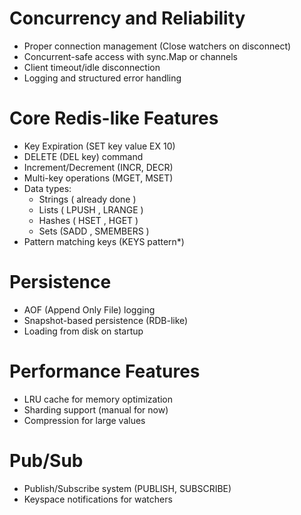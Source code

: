 # Concurrency and Reliability 
- Proper connection management (Close watchers on disconnect) 
- Concurrent-safe access with sync.Map or channels 
- Client timeout/idle disconnection 
- Logging and structured error handling 

# Core Redis-like Features
- Key Expiration (SET key value EX 10)
- DELETE (DEL key) command
- Increment/Decrement (INCR, DECR)
- Multi-key operations (MGET, MSET)
- Data types:
    - Strings ( already done )  
    - Lists ( LPUSH , LRANGE )
    - Hashes ( HSET , HGET )
    - Sets (SADD , SMEMBERS ) 
- Pattern matching keys (KEYS pattern*) 

# Persistence 
- AOF (Append Only File) logging
- Snapshot-based persistence (RDB-like)
- Loading from disk on startup  

# Performance Features
- LRU cache for memory optimization
- Sharding support (manual for now)
- Compression for large values 

# Pub/Sub
- Publish/Subscribe system (PUBLISH, SUBSCRIBE)
- Keyspace notifications for watchers


